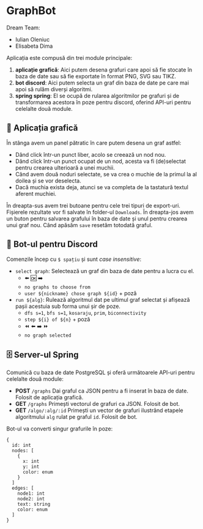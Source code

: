 # GraphBot

Dream Team:

- Iulian Oleniuc
- Elisabeta Dima

Aplicația este compusă din trei module principale:

1. **aplicație grafică**: Aici putem desena grafuri care apoi să fie stocate în baza de date sau să fie exportate în format PNG, SVG sau TIKZ.
2. **bot discord**: Aici putem selecta un graf din baza de date pe care mai apoi să rulăm diverși algoritmi.
3. **spring spring**: El se ocupă de rularea algoritmilor pe grafuri și de transformarea acestora în poze pentru discord, oferind API-uri pentru celelalte două module.

## 🎨 Aplicația grafică

În stânga avem un panel pătratic în care putem desena un graf astfel:

- Dând click într-un punct liber, acolo se creează un nod nou.
- Dând click într-un punct ocupat de un nod, acesta va fi (de)selectat pentru crearea ulterioară a unei muchii.
- Când avem două noduri selectate, se va crea o muchie de la primul la al doilea și se vor deselecta.
- Dacă muchia exista deja, atunci se va completa de la tastatură textul aferent muchiei.

În dreapta-sus avem trei butoane pentru cele trei tipuri de export-uri. Fișierele rezultate vor fi salvate în folder-ul `Downloads`. În dreapta-jos avem un buton pentru salvarea grafului în baza de date și unul pentru crearea unui graf nou. Când apăsăm `save` resetăm totodată graful.

## 🤖 Bot-ul pentru Discord

Comenzile încep cu `$ spațiu` și sunt *case insensitive*:

- `select graph`: Selectează un graf din baza de date pentru a lucra cu el.
    - ⬅️ 🆗 ➡️
    - `no graphs to choose from`
    - `user ${nickname} chose graph ${id}` + poză
- `run ${alg}`: Rulează algoritmul dat pe ultimul graf selectat și afișează pașii acestuia sub forma unui șir de poze.
    - `dfs s=1`, `bfs s=1`, `kosaraju`, `prim`, `biconnectivity`
    - `step ${i} of ${n}` + poză
    - ⏪ ⬅️ ➡️ ⏩
    - `no graph selected`

## 🗄️ Server-ul Spring

Comunică cu baza de date PostgreSQL și oferă următoarele API-uri pentru celelalte două module:

- **POST** `/graphs` Dai graful ca JSON pentru a fi inserat în baza de date. Folosit de aplicația grafică.
- **GET** `/graphs` Primești vectorul de grafuri ca JSON. Folosit de bot.
- **GET** `/algo/:alg/:id` Primești un vector de grafuri ilustrând etapele algoritmului `alg` rulat pe graful `id`. Folosit de bot.

Bot-ul va converti singur grafurile în poze:

```
{
  id: int
  nodes: [
    {
      x: int
      y: int
      color: enum
    }
  ]
  edges: [
    node1: int
    node2: int
    text: string
    color: enum
  ]
}
```
